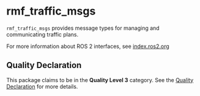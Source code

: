 # rmf_traffic_msgs

`rmf_traffic_msgs` provides message types for managing and communicating traffic plans.

For more information about ROS 2 interfaces, see [index.ros2.org](https://index.ros.org/doc/ros2/Concepts/About-ROS-Interfaces/)

## Quality Declaration

This package claims to be in the **Quality Level 3** category. See the [Quality Declaration](QUALITY_DECLARATION.md) for more details.
